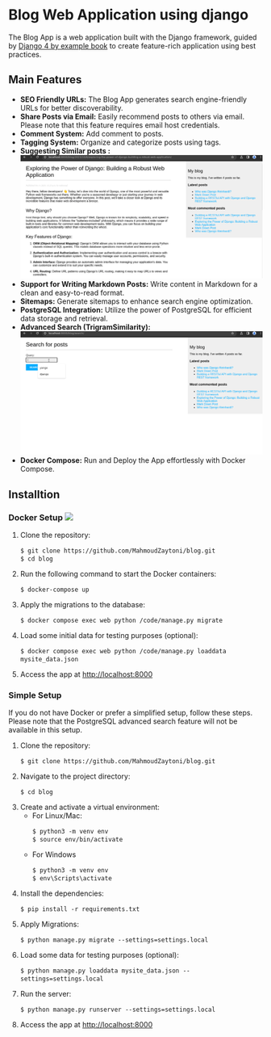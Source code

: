 # Blog Web Application using django
The Blog App is a web application built with the Django framework, guided by [Django 4 by example book](https://www.packtpub.com/product/django-4-by-example-fourth-edition/9781801813051) to create feature-rich application using best practices.


## Main Features
- **SEO Friendly URLs:** The Blog App generates search engine-friendly URLs for better discoverability.
- **Share Posts via Email:** Easily recommend posts to others via email. Please note that this feature requires email host credentials.
- **Comment System:** Add comment to posts.
- **Tagging System:** Organize and categorize posts using tags.
- **Suggesting Similar posts :** 
![similar posts rendering](screenshots/similar-posts.gif)
- **Support for Writing Markdown Posts:** Write content in Markdown for a clean and easy-to-read format.
- **Sitemaps:** Generate sitemaps to enhance search engine optimization.
- **PostgreSQL Integration:** Utilize the power of PostgreSQL for efficient data storage and retrieval.
- **Advanced Search (TrigramSimilarity):**
![search-functionality preview](screenshots/search-functionality.gif)
- **Docker Compose:** Run and Deploy the App effortlessly with Docker Compose.

## Installtion
### Docker Setup ![](https://skillicons.dev/icons?i=docker)
1. Clone the repository: 
    ``` 
    $ git clone https://github.com/MahmoudZaytoni/blog.git
    $ cd blog
    ```
2. Run the following command to start the Docker containers: 
    ```
    $ docker-compose up
    ```
3. Apply the migrations to the database:
    ```
    $ docker compose exec web python /code/manage.py migrate
    ```
4. Load some initial data for testing purposes (optional): 
    ```
    $ docker compose exec web python /code/manage.py loaddata mysite_data.json
    ```
5. Access the app at [http://localhost:8000](http://localhost:8000)

### Simple Setup
If you do not have Docker or prefer a simplified setup, follow these steps. Please note that the PostgreSQL advanced search feature will not be available in this setup.

1. Clone the repository: 
    ``` 
    $ git clone https://github.com/MahmoudZaytoni/blog.git
    ```
2. Navigate to the project directory: 
    ```
    $ cd blog
    ```
3. Create and activate a virtual environment:
    * For Linux/Mac:
        ```
        $ python3 -m venv env
        $ source env/bin/activate
        ``` 
    * For Windows 
        ```
        $ python3 -m venv env
        $ env\Scripts\activate
        ``` 
4. Install the dependencies:
    ```
    $ pip install -r requirements.txt
    ```
5. Apply Migrations:
    ```
    $ python manage.py migrate --settings=settings.local
    ```
6. Load some data for testing purposes (optional):
    ```
    $ python manage.py loaddata mysite_data.json --settings=settings.local
    ```
7. Run the server:
    ```
    $ python manage.py runserver --settings=settings.local
    ```
8. Access the app at [http://localhost:8000](http://localhost:8000)

